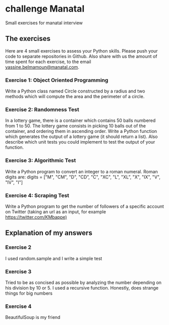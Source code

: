 # challenge Manatal

Small exercises for manatal interview

## The exercises

Here are 4 small exercises to assess your Python skills. Please push your code to separate repositories in Github. Also share with us the amount of time spent for each exercise, to the email [yassine.belmamoun@manatal.com](mailto:yassine.belmamoun@manatal.com).

### Exercise 1: Object Oriented Programming

Write a Python class named Circle constructed by a radius and two methods which will compute the area and the perimeter of a circle.

### Exercise 2: Randomness Test

In a lottery game, there is a container which contains 50 balls numbered from 1 to 50. The lottery game consists in picking 10 balls out of the container, and ordering them in ascending order.
Write a Python function which generates the output of a lottery game (it should return a list). Also describe which unit tests you could implement to test the output of your function.

### Exercise 3: Algorithmic Test

Write a Python program to convert an integer to a roman numeral. Roman digits are:
digits = ["M", "CM", "D", "CD”, "C", "XC", "L", "XL”, "X", "IX", "V", "IV", "I"]

### Exercise 4: Scraping Test

Write a Python program to get the number of followers of a specific account on Twitter (taking an url as an input, for example <https://twitter.com/KMbappe)>

## Explanation of my answers

### Exercise 2

I used random.sample and I write a simple test

### Exercise 3

Tried to be as concised as possible by analyzing the number depending on his division by 10 or 5. I used a recursive function. Honestly, does strange things for big numbers

### Exercise 4

BeautifulSoup is my friend
